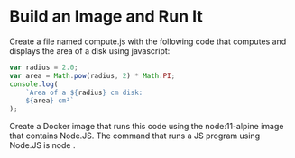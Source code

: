 # Build an Image and Run It

Create a file named compute.js with the following code that computes and displays the area of a disk using javascript:

```js
var radius = 2.0;
var area = Math.pow(radius, 2) * Math.PI;
console.log(
    `Area of a ${radius} cm disk:
    ${area} cm²`
);
```

Create a Docker image that runs this code using the node:11-alpine image that contains Node.JS. The command that runs a JS program using Node.JS is node <filename>.
